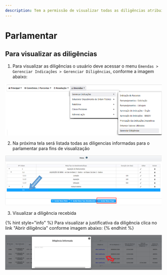 ```yaml
---
description: Tem a permissão de visualizar todas as diligências atribuídas a ele.
---
```


# Parlamentar

## Para visualizar as diligências 

1. Para visualizar as diligências o usuário deve acessar o menu  `Emendas > Gerenciar Indicações > Gerenciar Diligências`, conforme a imagem abaixo:

![](../../.gitbook/assets/image%20%2898%29.png)

2.  Na próxima tela será listada todas as diligencias informadas para o parlamentar para fins de visualização 

![](../../.gitbook/assets/image%20%2876%29.png)

3. Visualizar a diligência recebida

{% hint style="info" %}
Para visualizar a justificativa da diligência clica no link "Abrir diligência" conforme imagem abaixo:
{% endhint %}

![](../../.gitbook/assets/image%20%2897%29.png)

